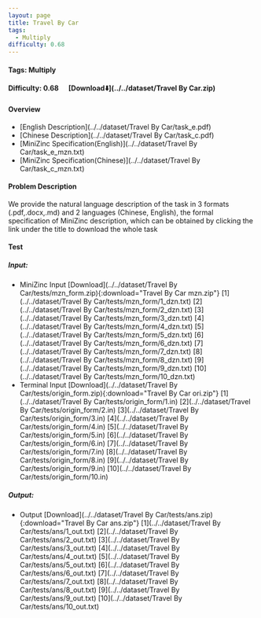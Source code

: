 ```yaml
---
layout: page
title: Travel By Car
tags:
  - Multiply
difficulty: 0.68
---
```


#### Tags: Multiply
#### Difficulty: 0.68 &nbsp;&nbsp;&nbsp;&nbsp; [Download⬇️](../../dataset/Travel By Car.zip)
#### Overview
- [English Description](../../dataset/Travel By Car/task_e.pdf)
- [Chinese Description](../../dataset/Travel By Car/task_c.pdf)
- [MiniZinc Specification(English)](../../dataset/Travel By Car/task_e_mzn.txt)
- [MiniZinc Specification(Chinese)](../../dataset/Travel By Car/task_c_mzn.txt)

#### Problem Description
We provide the natural language description of the task in 3 formats (.pdf,.docx,.md) and 2 languages (Chinese, English), the formal specification of MiniZinc description, which can be obtained by clicking the link under the title to download the whole task
#### Test
##### Input:
- MiniZinc Input [Download](../../dataset/Travel By Car/tests/mzn_form.zip){:download="Travel By Car mzn.zip"} [1](../../dataset/Travel By Car/tests/mzn_form/1_dzn.txt) [2](../../dataset/Travel By Car/tests/mzn_form/2_dzn.txt) [3](../../dataset/Travel By Car/tests/mzn_form/3_dzn.txt) [4](../../dataset/Travel By Car/tests/mzn_form/4_dzn.txt) [5](../../dataset/Travel By Car/tests/mzn_form/5_dzn.txt) [6](../../dataset/Travel By Car/tests/mzn_form/6_dzn.txt) [7](../../dataset/Travel By Car/tests/mzn_form/7_dzn.txt) [8](../../dataset/Travel By Car/tests/mzn_form/8_dzn.txt) [9](../../dataset/Travel By Car/tests/mzn_form/9_dzn.txt) [10](../../dataset/Travel By Car/tests/mzn_form/10_dzn.txt) 
- Terminal Input [Download](../../dataset/Travel By Car/tests/origin_form.zip){:download="Travel By Car ori.zip"} [1](../../dataset/Travel By Car/tests/origin_form/1.in) [2](../../dataset/Travel By Car/tests/origin_form/2.in) [3](../../dataset/Travel By Car/tests/origin_form/3.in) [4](../../dataset/Travel By Car/tests/origin_form/4.in) [5](../../dataset/Travel By Car/tests/origin_form/5.in) [6](../../dataset/Travel By Car/tests/origin_form/6.in) [7](../../dataset/Travel By Car/tests/origin_form/7.in) [8](../../dataset/Travel By Car/tests/origin_form/8.in) [9](../../dataset/Travel By Car/tests/origin_form/9.in) [10](../../dataset/Travel By Car/tests/origin_form/10.in) 

##### Output:
- Output [Download](../../dataset/Travel By Car/tests/ans.zip){:download="Travel By Car ans.zip"} [1](../../dataset/Travel By Car/tests/ans/1_out.txt) [2](../../dataset/Travel By Car/tests/ans/2_out.txt) [3](../../dataset/Travel By Car/tests/ans/3_out.txt) [4](../../dataset/Travel By Car/tests/ans/4_out.txt) [5](../../dataset/Travel By Car/tests/ans/5_out.txt) [6](../../dataset/Travel By Car/tests/ans/6_out.txt) [7](../../dataset/Travel By Car/tests/ans/7_out.txt) [8](../../dataset/Travel By Car/tests/ans/8_out.txt) [9](../../dataset/Travel By Car/tests/ans/9_out.txt) [10](../../dataset/Travel By Car/tests/ans/10_out.txt) 

